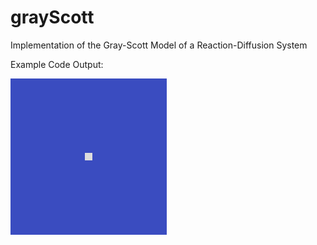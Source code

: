 # grayScott
Implementation of the Gray-Scott Model of a Reaction-Diffusion System

Example Code Output:

![](https://github.com/mstulir/gray_Scott/blob/main/f_0.034_k_0.097.gif.gif)
